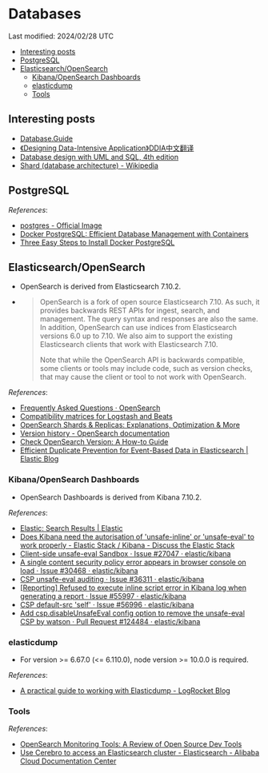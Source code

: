 # Databases

Last modified: 2024/02/28 UTC

- [Interesting posts](#interesting-posts)
- [PostgreSQL](#postgresql)
- [Elasticsearch/OpenSearch](#elasticsearchopensearch)
  - [Kibana/OpenSearch Dashboards](#kibanaopensearch-dashboards)
  - [elasticdump](#elasticdump)
  - [Tools](#tools)

## Interesting posts

- [Database.Guide](https://database.guide/)
- [《Designing Data-Intensive Application》DDIA中文翻译](https://github.com/Vonng/ddia)
- [Database design with UML and SQL, 4th edition](https://web.csulb.edu/colleges/coe/cecs/dbdesign/dbdesign.php)
- [Shard (database architecture) - Wikipedia](https://en.wikipedia.org/wiki/Shard_(database_architecture))

## PostgreSQL

*References*:

- [postgres - Official Image](https://github.com/docker-library/docs/blob/master/postgres/README.md)
- [Docker PostgreSQL: Efficient Database Management with Containers](https://hevodata.com/learn/docker-postgresql/#step2)
- [Three Easy Steps to Install Docker PostgreSQL](https://linuxhint.com/three-easy-steps-to-install-docker-postgresql/)

## Elasticsearch/OpenSearch

- OpenSearch is derived from Elasticsearch 7.10.2.
- > OpenSearch is a fork of open source Elasticsearch 7.10. As such, it provides backwards REST APIs for ingest, search, and management. The query syntax and responses are also the same. In addition, OpenSearch can use indices from Elasticsearch versions 6.0 up to 7.10. We also aim to support the existing Elasticsearch clients that work with Elasticsearch 7.10.
  >
  > Note that while the OpenSearch API is backwards compatible, some clients or tools may include code, such as version checks, that may cause the client or tool to not work with OpenSearch.

*References*:

- [Frequently Asked Questions · OpenSearch](https://opensearch.org/faq/)
- [Compatibility matrices for Logstash and Beats](https://opensearch.org/docs/latest/tools/#compatibility-matrices)
- [OpenSearch Shards & Replicas: Explanations, Optimization & More](https://opster.com/blogs/opensearch-shards-and-replicas/)
- [Version history - OpenSearch documentation](https://opensearch.org/docs/2.11/version-history/)
- [Check OpenSearch Version: A How-to Guide](https://opster.com/guides/opensearch/opensearch-operations/checking-opensearch-version/)
- [Efficient Duplicate Prevention for Event-Based Data in Elasticsearch \| Elastic Blog](https://www.elastic.co/blog/efficient-duplicate-prevention-for-event-based-data-in-elasticsearch)

### Kibana/OpenSearch Dashboards

- OpenSearch Dashboards is derived from Kibana 7.10.2.

*References*:

- [Elastic: Search Results \| Elastic](https://www.elastic.co/search?q=unsafe-eval&size=n_20_n&filters%5B0%5D%5Bfield%5D=product_name&filters%5B0%5D%5Bvalues%5D%5B0%5D=Kibana&filters%5B0%5D%5Btype%5D=all&filters%5B1%5D%5Bfield%5D=website_area&filters%5B1%5D%5Bvalues%5D%5B0%5D=documentation&filters%5B1%5D%5Btype%5D=all&sort-field=%2C%20&sort-direction=)
- [Does Kibana need the autorisation of 'unsafe-inline' or 'unsafe-eval' to work properly - Elastic Stack / Kibana - Discuss the Elastic Stack](https://discuss.elastic.co/t/does-kibana-need-the-autorisation-of-unsafe-inline-or-unsafe-eval-to-work-properly/234390)
- [Client-side unsafe-eval Sandbox · Issue #27047 · elastic/kibana](https://github.com/elastic/kibana/issues/27047)
- [A single content security policy error appears in browser console on load · Issue #30468 · elastic/kibana](https://github.com/elastic/kibana/issues/30468)
- [CSP unsafe-eval auditing · Issue #36311 · elastic/kibana](https://github.com/elastic/kibana/issues/36311)
- [\[Reporting\] Refused to execute inline script error in Kibana log when generating a report · Issue #55997 · elastic/kibana](https://github.com/elastic/kibana/issues/55997)
- [CSP default-src 'self' · Issue #56996 · elastic/kibana](https://github.com/elastic/kibana/issues/56996)
- [Add csp.disableUnsafeEval config option to remove the unsafe-eval CSP by watson · Pull Request #124484 · elastic/kibana](https://github.com/elastic/kibana/pull/124484)

### elasticdump

- For version >= 6.67.0 (<= 6.110.0), node version >= 10.0.0 is required.

*References*:

- [A practical guide to working with Elasticdump - LogRocket Blog](https://blog.logrocket.com/a-practical-guide-to-working-with-elasticdump/)

### Tools

*References*:

- [OpenSearch Monitoring Tools: A Review of Open Source Dev Tools](https://opster.com/blogs/opensearch-monitoring-tools/)
- [Use Cerebro to access an Elasticsearch cluster - Elasticsearch - Alibaba Cloud Documentation Center](https://www.alibabacloud.com/help/en/es/use-cases/use-cerebro-to-access-an-elasticsearch-cluster)
